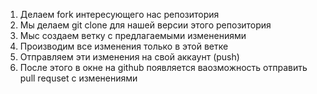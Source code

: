 1. Делаем fork интересующего нас репозитория
2. Мы делаем git clone для нашей версии этого репозитория
3. Мыс создаем ветку с предлагаемыми изменениями
4.  Производим все изменения только в этой ветке
5. Отправляем эти изменения на свой аккаунт (push)
6. После этого в окне на github появляется ваозможность отправить pull requset с изменениями
